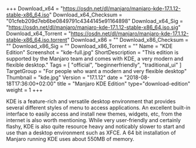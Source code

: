 +++
Download_x64 = "https://osdn.net/dl/manjaro/manjaro-kde-17.1.12-stable-x86_64.iso"
Download_x64_Checksum = "01cfeb209d7eb6be0849791c4344145e91164898"
Download_x64_Sig = "https://osdn.net/dl/manjaro/manjaro-kde-17.1.12-stable-x86_64.iso.sig"
Download_x64_Torrent = "https://osdn.net/dl/manjaro/manjaro-kde-17.1.12-stable-x86_64.iso.torrent"
Download_x86 = ""
Download_x86_Checksum = ""
Download_x86_Sig = ""
Download_x86_Torrent = ""
Name = "KDE Edition"
Screenshot = "kde-full.jpg"
ShortDescription = "This edition is supported by the Manjaro team and comes with KDE, a very modern and flexible desktop."
Tags = [ "official", "beginnerfriendly", "traditional_ui" ]
TargetGroup = "For people who want a modern and very flexible desktop"
Thumbnail = "kde.jpg"
Version = "17.1.12"
date = "2018-08-18T17:36:00+02:00"
title = "Manjaro KDE Edition"
type="download-edition"
weight = 1
+++

KDE is a feature-rich and versatile desktop environment that provides several different styles of menu to access applications. An excellent built-in interface to easily access and install new themes, widgets, etc, from the internet is also worth mentioning. While very user-friendly and certainly flashy, KDE is also quite resource heavy and noticably slower to start and use than a desktop environment such as XFCE. A 64 bit installation of Manjaro running KDE uses about 550MB of memory.
